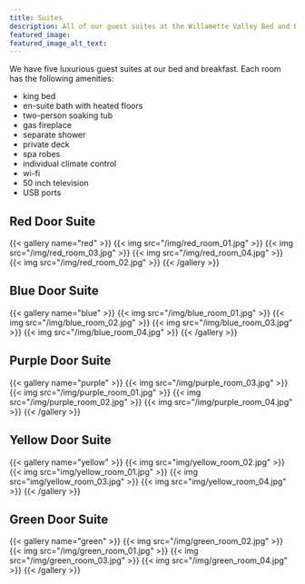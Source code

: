```yaml
---
title: Suites
description: All of our guest suites at the Willamette Valley Bed and Breakfast, as well as pictures and a list of amenities! Ask us about your favorite rooms for your reservation!
featured_image:
featured_image_alt_text:
---
```

We have five luxurious guest suites at our bed and breakfast. Each room has the following amenities:

*  king bed
*  en-suite bath with heated floors
*  two-person soaking tub
*  gas fireplace
*  separate shower
*  private deck
*  spa robes
*  individual climate control
*  wi-fi
*  50 inch television
*  USB ports

## Red Door Suite

{{< gallery name="red" >}}
  {{< img src="/img/red_room_01.jpg" >}}
  {{< img src="/img/red_room_03.jpg" >}}
  {{< img src="/img/red_room_04.jpg" >}}
  {{< img src="/img/red_room_02.jpg" >}}
{{< /gallery >}}

## Blue Door Suite

{{< gallery name="blue" >}}
  {{< img src="/img/blue_room_01.jpg" >}}
  {{< img src="/img/blue_room_02.jpg" >}}
  {{< img src="/img/blue_room_03.jpg" >}}
  {{< img src="/img/blue_room_04.jpg" >}}
{{< /gallery >}}

## Purple Door Suite

{{< gallery name="purple" >}}
  {{< img src="/img/purple_room_03.jpg" >}}
  {{< img src="/img/purple_room_01.jpg" >}}
  {{< img src="/img/purple_room_02.jpg" >}}
  {{< img src="/img/purple_room_04.jpg" >}}
{{< /gallery >}}

## Yellow Door Suite

{{< gallery name="yellow" >}}
  {{< img src="img/yellow_room_02.jpg" >}}
  {{< img src="img/yellow_room_01.jpg" >}}
  {{< img src="img/yellow_room_03.jpg" >}}
  {{< img src="img/yellow_room_04.jpg" >}}
{{< /gallery >}}

## Green Door Suite

{{< gallery name="green" >}}
  {{< img src="/img/green_room_02.jpg" >}}
  {{< img src="/img/green_room_01.jpg" >}}
  {{< img src="/img/green_room_03.jpg" >}}
  {{< img src="/img/green_room_04.jpg" >}}
{{< /gallery >}}
